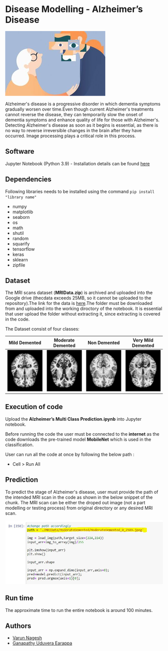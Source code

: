 # Disease Modelling - Alzheimer’s Disease
![alt text](Images/senior_woman_adult_daughter_unrecognizable_50.jpeg)

Alzheimer's disease is a progressive disorder in which dementia symptoms gradually worsen over time.Even though current Alzheimer's treatments cannot reverse the disease, they can temporarily slow the onset of dementia symptoms and enhance quality of life for those with Alzheimer's. Detecting Alzheimer's disease as soon as it begins is essential, as there is no way to reverse irreversible changes in the brain after they have occurred. Image processing plays a critical role in this process.

## Software
Jupyter Notebook (Python 3.9) - Installation details can be found [here](https://docs.jupyter.org/en/latest/install/notebook-classic.html#:~:text=Jupyter%20installation%20requires%20Python%203.3,%2C%20pip%2C%20instead%20of%20Anaconda.)

## Dependencies

Following libraries needs to be installed using the command ``` pip install "library name" ```

- numpy
- matplotlib
- seaborn
- os
- math
- shutil
- random
- squarify
- tensorflow
- keras
- sklearn
- zipfile

## Dataset

The MRI scans dataset (**MRIData.zip**) is archived and uploaded into the Google drive (thecdata exceeds 25MB, so it cannot be uploaded to the repository).The link for the data is [here](https://drive.google.com/file/d/1df0NMnziOa9xe9-x6Tl_yNeKQAfrzwy4/view?usp=sharing).The folder must be downloaded from  and uploaded into the working diroctory of the notebook. It is essential that user upload the folder without extracting it, since extracting is covered in the code.

The Dataset consist of four classes:

Mild Demented            |  Moderate Demented           |  Non Demented        |  Very Mild Demented
:-------------------------:|:-------------------------: |:-------------------------: |:-------------------------:
![alt text](Images/mildDem6.jpg)  |  ![alt text](Images/moderateDem10.jpg) |![alt text](Images/nonDem10.jpg) | ![alt text](Images/verymildDem9.jpg)



## Execution of code

Upload the **Alzheimer’s Multi Class Prediction.ipynb** into Jupyter notebook.

Before running the code the user must be connected to the **internet** as the code downloads the pre-trained model **MobileNet** which is used in the classification.

User can run all the code at once by following the below path :
- Cell > Run All

## Prediction

To predict the stage of Alzheimer's disease, user must provide the path of the intended MRI scan in the code as shown in the below snippet of the chunk. The MRI scan can be either the droped out image (not a part modelling or testing process) from original directory or any desired MRI scan.

![alt text](Images/Capture.JPG)

## Run time

The approximate time to run the entire notebook is around 100 minutes.

## Authors

- [Varun Nagesh](https://github.com/20200599)
- [Ganapathy Uduvera Earappa](https://github.com/ACM40960/project-21200172)

